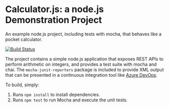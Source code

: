 Calculator.js: a node.js Demonstration Project
==============================================
An example node.js project, including tests with mocha, that behaves like
a pocket calculator.

[![Build Status](https://klaasdemunck.visualstudio.com/klaasdemunck/_apis/build/status/Klezer.calculator?branchName=master)](https://klaasdemunck.visualstudio.com/klaasdemunck/_build/latest?definitionId=5&branchName=master)

The project contains a simple node.js application that exposes REST APIs
to perform arithmetic on integers, and provides a test suite with mocha
and chai.  The `mocha-junit-reporters` package is included to provide XML
output that can be presented in a continuous integration tool like
[Azure DevOps](https://azure.com/devops).

To build, simply:

1. Runs `npm install` to install dependencies.
2. Runs `npm test` to run Mocha and execute the unit tests.

